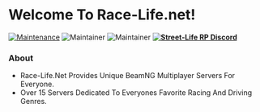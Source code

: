 # Welcome To Race-Life.net!
[![Maintenance](https://img.shields.io/badge/Maintained%3F-yes-green.svg)](https://GitHub.com/Race-Life-net/RaceLife-Roleplay/graphs/commit-activity) ![Maintainer](https://img.shields.io/badge/maintainer-SmilingGandalf-green) ![Maintainer](https://img.shields.io/badge/maintainer-JBM-green) **[![Street-Life RP Discord](https://badgen.net/discord/members/2VjBM8CRwb)](https://discord.gg/2VjBM8CRwb)**

### About
* Race-Life.Net Provides Unique BeamNG Multiplayer Servers For Everyone.
* Over 15 Servers Dedicated To Everyones Favorite Racing And Driving Genres.


